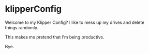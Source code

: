 # klipperConfig

Welcome to my Klipper Config?
I like to mess up my drives and delete things randomly.

This makes me pretend that I'm being productive.

Bye.
